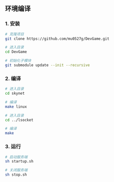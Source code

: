 ## 环境编译

### 1. 安装
```bash
# 克隆项目
git clone https://github.com/mu0527g/DevGame.git

# 进入目录
cd DevGame

# 初始化子模块
git submodule update --init --recursive
```

### 2. 编译
```bash
# 进入目录
cd skynet

# 编译
make linux

# 进入目录
cd ../lsocket

# 编译
make
```

### 3. 运行
```bash
# 启动服务端
sh startup.sh

# 关闭服务端
sh stop.sh
```